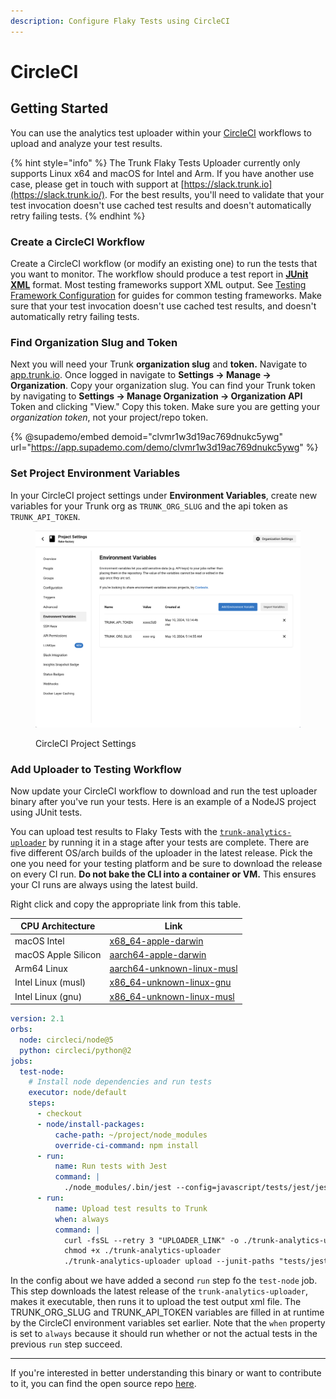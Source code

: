 ```yaml
---
description: Configure Flaky Tests using CircleCI
---
```


# CircleCI

## Getting Started

You can use the analytics test uploader within your [CircleCI](https://circleci.com/) workflows to upload and analyze your test results.

{% hint style="info" %}
The Trunk Flaky Tests Uploader currently only supports Linux x64 and macOS for Intel and Arm. If you have another use case, please get in touch with support at [https://slack.trunk.io](https://slack.trunk.io/). For the best results, you'll need to validate that your test invocation doesn't use cached test results and doesn't automatically retry failing tests.
{% endhint %}

### Create a CircleCI Workflow

Create a CircleCI workflow (or modify an existing one) to run the tests that you want to monitor. The workflow should produce a test report in [**JUnit XML**](https://github.com/testmoapp/junitxml) format. Most testing frameworks support XML output. See [Testing Framework Configuration](../frameworks/) for guides for common testing frameworks. Make sure that your test invocation doesn't use cached test results, and doesn't automatically retry failing tests.

### Find Organization Slug and Token

Next you will need your Trunk **organization slug** and **token.** Navigate to [app.trunk.io](http://app.trunk.io). Once logged in navigate to **Settings -> Manage -> Organization**. Copy your organization slug. You can find your Trunk token by navigating to **Settings → Manage Organization → Organization API** Token and clicking "View." Copy this token. Make sure you are getting your _organization token_, not your project/repo token.

{% @supademo/embed demoid="clvmr1w3d19ac769dnukc5ywg" url="https://app.supademo.com/demo/clvmr1w3d19ac769dnukc5ywg" %}

### Set Project Environment Variables

In your CircleCI project settings under **Environment Variables**, create new variables for your Trunk org as `TRUNK_ORG_SLUG` and the api token as `TRUNK_API_TOKEN`.

<figure><img src="../../.gitbook/assets/CircleCI-env-var-settings-screenshot.png" alt=""><figcaption><p>CircleCI Project Settings</p></figcaption></figure>

### Add Uploader to Testing Workflow

Now update your CircleCI workflow to download and run the test uploader binary after you've run your tests. Here is an example of a NodeJS project using JUnit tests.

You can upload test results to Flaky Tests with the [`trunk-analytics-uploader`](https://github.com/trunk-io/analytics-uploader) by running it in a stage after your tests are complete. There are five different OS/arch builds of the uploader in the latest release. Pick the one you need for your testing platform and be sure to download the release on every CI run. **Do not bake the CLI into a container or VM.** This ensures your CI runs are always using the latest build.

Right click and copy the appropriate link from this table.

| CPU Architecture    | Link                                                                                                                                                   |
| ------------------- | ------------------------------------------------------------------------------------------------------------------------------------------------------ |
| macOS Intel         | [x68\_64-apple-darwin](https://github.com/trunk-io/analytics-cli/releases/latest/download/trunk-analytics-cli-x86\_64-apple-darwin.tar.gz)             |
| macOS Apple Silicon | [aarch64-apple-darwin](https://github.com/trunk-io/analytics-cli/releases/latest/download/trunk-analytics-cli-aarch64-apple-darwin.tar.gz)             |
| Arm64 Linux         | [aarch64-unknown-linux-musl](https://github.com/trunk-io/analytics-cli/releases/latest/download/trunk-analytics-cli-aarch64-unknown-linux-musl.tar.gz) |
| Intel Linux (musl)  | [x86\_64-unknown-linux-gnu](https://github.com/trunk-io/analytics-cli/releases/latest/download/trunk-analytics-cli-x86\_64-unknown-linux-gnu.tar.gz)   |
| Intel Linux (gnu)   | [x86\_64-unknown-linux-musl](https://github.com/trunk-io/analytics-cli/releases/latest/download/trunk-analytics-cli-x86\_64-unknown-linux-musl.tar.gz) |

```yaml
version: 2.1
orbs:
  node: circleci/node@5
  python: circleci/python@2
jobs:
  test-node:
    # Install node dependencies and run tests
    executor: node/default
    steps:
      - checkout
      - node/install-packages:
          cache-path: ~/project/node_modules
          override-ci-command: npm install
      - run:
          name: Run tests with Jest
          command: |
            ./node_modules/.bin/jest --config=javascript/tests/jest/jest.config.json javascript/tests/jest/**/*.js
      - run:
          name: Upload test results to Trunk
          when: always
          command: |
            curl -fsSL --retry 3 "UPLOADER_LINK" -o ./trunk-analytics-uploader
            chmod +x ./trunk-analytics-uploader
            ./trunk-analytics-uploader upload --junit-paths "tests/jest/jest_junit_test.xml" --org-url-slug ${TRUNK_ORG_SLUG} --token ${TRUNK_API_TOKEN}


```

In the config about we have added a second `run` step fo the `test-node` job. This step downloads the latest release of the `trunk-analytics-uploader`, makes it executable, then runs it to upload the test output xml file. The TRUNK\_ORG\_SLUG and TRUNK\_API\_TOKEN variables are filled in at runtime by the CircleCI environment variables set earlier. Note that the `when` property is set to `always` because it should run whether or not the actual tests in the previous `run` step succeed.

***

If you're interested in better understanding this binary or want to contribute to it, you can find the open source repo [here](https://github.com/trunk-io/analytics-cli).
